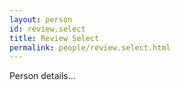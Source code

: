 ```yaml
---
layout: person
id: review.select
title: Review Select
permalink: people/review.select.html
---
```


Person details...
